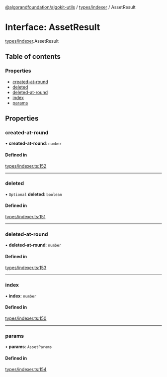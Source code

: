 [@algorandfoundation/algokit-utils](../README.md) / [types/indexer](../modules/types_indexer.md) / AssetResult

# Interface: AssetResult

[types/indexer](../modules/types_indexer.md).AssetResult

## Table of contents

### Properties

- [created-at-round](types_indexer.AssetResult.md#created-at-round)
- [deleted](types_indexer.AssetResult.md#deleted)
- [deleted-at-round](types_indexer.AssetResult.md#deleted-at-round)
- [index](types_indexer.AssetResult.md#index)
- [params](types_indexer.AssetResult.md#params)

## Properties

### created-at-round

• **created-at-round**: `number`

#### Defined in

[types/indexer.ts:152](https://github.com/algorandfoundation/algokit-utils-ts/blob/88a7c0f/src/types/indexer.ts#L152)

___

### deleted

• `Optional` **deleted**: `boolean`

#### Defined in

[types/indexer.ts:151](https://github.com/algorandfoundation/algokit-utils-ts/blob/88a7c0f/src/types/indexer.ts#L151)

___

### deleted-at-round

• **deleted-at-round**: `number`

#### Defined in

[types/indexer.ts:153](https://github.com/algorandfoundation/algokit-utils-ts/blob/88a7c0f/src/types/indexer.ts#L153)

___

### index

• **index**: `number`

#### Defined in

[types/indexer.ts:150](https://github.com/algorandfoundation/algokit-utils-ts/blob/88a7c0f/src/types/indexer.ts#L150)

___

### params

• **params**: `AssetParams`

#### Defined in

[types/indexer.ts:154](https://github.com/algorandfoundation/algokit-utils-ts/blob/88a7c0f/src/types/indexer.ts#L154)
